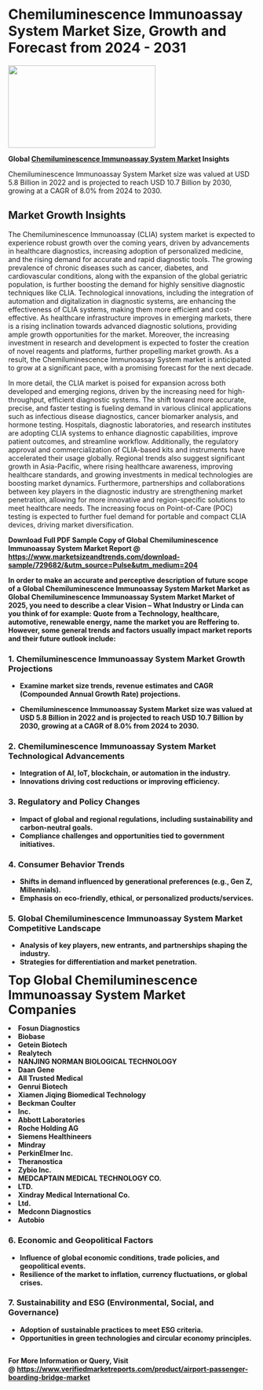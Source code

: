 <H1>Chemiluminescence Immunoassay System Market Size, Growth and Forecast from 2024 - 2031</H1><img class="aligncenter size-medium wp-image-584254" src="https://thirdeyenews.in/wp-content/uploads/2024/09/Global-Market-Research-300x168.jpeg" alt="" width="300" height="168" /><p><strong>Global&nbsp;<a href="https://www.marketsizeandtrends.com/download-sample/729682/&amp;utm_source=Pulse&amp;utm_medium=204">Chemiluminescence Immunoassay System Market</a> Insights</strong></p><p>Chemiluminescence Immunoassay System Market size was valued at USD 5.8 Billion in 2022 and is projected to reach USD 10.7 Billion by 2030, growing at a CAGR of 8.0% from 2024 to 2030.</p><p><h2>Market Growth Insights</h2> <p>The Chemiluminescence Immunoassay (CLIA) system market is expected to experience robust growth over the coming years, driven by advancements in healthcare diagnostics, increasing adoption of personalized medicine, and the rising demand for accurate and rapid diagnostic tools. The growing prevalence of chronic diseases such as cancer, diabetes, and cardiovascular conditions, along with the expansion of the global geriatric population, is further boosting the demand for highly sensitive diagnostic techniques like CLIA. Technological innovations, including the integration of automation and digitalization in diagnostic systems, are enhancing the effectiveness of CLIA systems, making them more efficient and cost-effective. As healthcare infrastructure improves in emerging markets, there is a rising inclination towards advanced diagnostic solutions, providing ample growth opportunities for the market. Moreover, the increasing investment in research and development is expected to foster the creation of novel reagents and platforms, further propelling market growth. As a result, the Chemiluminescence Immunoassay System market is anticipated to grow at a significant pace, with a promising forecast for the next decade.</p> <p><strong></strong></p> <p>In more detail, the CLIA market is poised for expansion across both developed and emerging regions, driven by the increasing need for high-throughput, efficient diagnostic systems. The shift toward more accurate, precise, and faster testing is fueling demand in various clinical applications such as infectious disease diagnostics, cancer biomarker analysis, and hormone testing. Hospitals, diagnostic laboratories, and research institutes are adopting CLIA systems to enhance diagnostic capabilities, improve patient outcomes, and streamline workflow. Additionally, the regulatory approval and commercialization of CLIA-based kits and instruments have accelerated their usage globally. Regional trends also suggest significant growth in Asia-Pacific, where rising healthcare awareness, improving healthcare standards, and growing investments in medical technologies are boosting market dynamics. Furthermore, partnerships and collaborations between key players in the diagnostic industry are strengthening market penetration, allowing for more innovative and region-specific solutions to meet healthcare needs. The increasing focus on Point-of-Care (POC) testing is expected to further fuel demand for portable and compact CLIA devices, driving market diversification.</p> <p><strong></p><p><span class=""><strong>Download Full PDF Sample Copy of Global Chemiluminescence Immunoassay System Market Report</strong> @ <a href="https://www.marketsizeandtrends.com/download-sample/729682/&amp;utm_source=Pulse&amp;utm_medium=204" target="_blank">https://www.marketsizeandtrends.com/download-sample/729682/&amp;utm_source=Pulse&amp;utm_medium=204</a></span></p><p>In order to make an accurate and perceptive description of future scope of a Global&nbsp;Chemiluminescence Immunoassay System Market Market as Global&nbsp;Chemiluminescence Immunoassay System Market Market of 2025, you need to describe a clear Vision &ndash; What Industry or Linda can you think of for example: Quote from a Technology, healthcare, automotive, renewable energy, name the market you are Reffering to. However, some general trends and factors usually impact market reports and their future outlook include:</p><h3>1.&nbsp;<strong>Chemiluminescence Immunoassay System Market Growth Projections</strong></h3><ul><li>Examine market size trends, revenue estimates and CAGR (Compounded Annual Growth Rate) projections.</li><li><p>Chemiluminescence Immunoassay System Market size was valued at USD 5.8 Billion in 2022 and is projected to reach USD 10.7 Billion by 2030, growing at a CAGR of 8.0% from 2024 to 2030.</p></li></ul><h3>2.&nbsp;<strong>Chemiluminescence Immunoassay System Market Technological Advancements</strong></h3><ul><li>Integration of AI, IoT, blockchain, or automation in the industry.</li><li>Innovations driving cost reductions or improving efficiency.</li></ul><h3>3.&nbsp;<strong>Regulatory and Policy Changes</strong></h3><ul><li>Impact of global and regional regulations, including sustainability and carbon-neutral goals.</li><li>Compliance challenges and opportunities tied to government initiatives.</li></ul><h3>4.&nbsp;<strong>Consumer Behavior Trends</strong></h3><ul><li>Shifts in demand influenced by generational preferences (e.g., Gen Z, Millennials).</li><li>Emphasis on eco-friendly, ethical, or personalized products/services.</li></ul><h3>5.&nbsp;<strong>Global Chemiluminescence Immunoassay System Market Competitive Landscape</strong></h3><ul><li>Analysis of key players, new entrants, and partnerships shaping the industry.</li><li>Strategies for differentiation and market penetration.</li></ul><p data-pm-slice="1 1 []"><span style="color: inherit; font-family: inherit; font-size: 25px;">Top Global Chemiluminescence Immunoassay System Market Companies</span></p><div class="" data-test-id=""><p><li>Fosun Diagnostics</li><li> Biobase</li><li> Getein Biotech</li><li> Realytech</li><li> NANJING NORMAN BIOLOGICAL TECHNOLOGY</li><li> Daan Gene</li><li> All Trusted Medical</li><li> Genrui Biotech</li><li> Xiamen Jiqing Biomedical Technology</li><li> Beckman Coulter</li><li> Inc.</li><li> Abbott Laboratories</li><li> Roche Holding AG</li><li> Siemens Healthineers</li><li> Mindray</li><li> PerkinElmer Inc.</li><li> Theranostica</li><li> Zybio Inc.</li><li> MEDCAPTAIN MEDICAL TECHNOLOGY CO.</li><li> LTD.</li><li> Xindray Medical lnternational Co.</li><li> Ltd.</li><li> Medconn Diagnostics</li><li> Autobio</li></p></div><h3>6.&nbsp;<strong>Economic and Geopolitical Factors</strong></h3><ul><li>Influence of global economic conditions, trade policies, and geopolitical events.</li><li>Resilience of the market to inflation, currency fluctuations, or global crises.</li></ul><h3>7.&nbsp;<strong>Sustainability and ESG (Environmental, Social, and Governance)</strong></h3><ul><li>Adoption of sustainable practices to meet ESG criteria.</li><li>Opportunities in green technologies and circular economy principles.</li></ul><h2><strong style="font-size: 14px;">For More Information or Query, Visit @&nbsp;</strong><a style="background-color: #ffffff; font-size: 14px;" href="https://www.marketsizeandtrends.com/report/chemiluminescence-immunoassay-system-market/" target="_blank">https://www.verifiedmarketreports.com/product/airport-passenger-boarding-bridge-market</a></h2>
